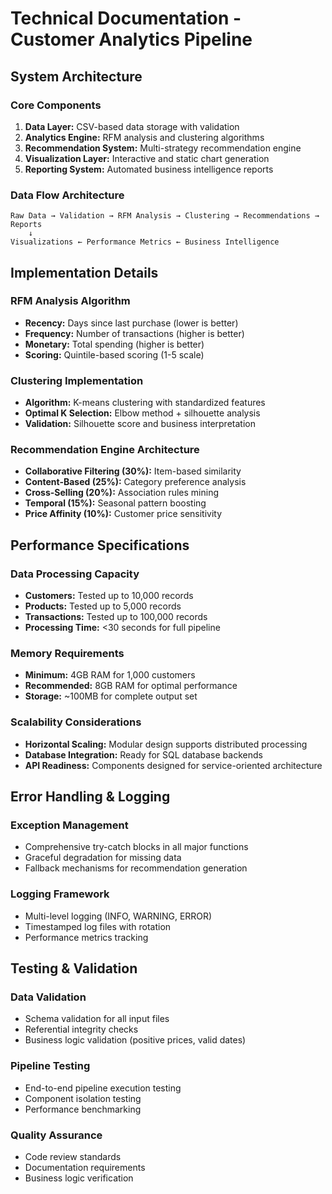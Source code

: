 
# Technical Documentation - Customer Analytics Pipeline

## System Architecture

### Core Components
1. **Data Layer:** CSV-based data storage with validation
2. **Analytics Engine:** RFM analysis and clustering algorithms  
3. **Recommendation System:** Multi-strategy recommendation engine
4. **Visualization Layer:** Interactive and static chart generation
5. **Reporting System:** Automated business intelligence reports

### Data Flow Architecture
```
Raw Data → Validation → RFM Analysis → Clustering → Recommendations → Reports
    ↓
Visualizations ← Performance Metrics ← Business Intelligence
```

## Implementation Details

### RFM Analysis Algorithm
- **Recency:** Days since last purchase (lower is better)
- **Frequency:** Number of transactions (higher is better)
- **Monetary:** Total spending (higher is better)
- **Scoring:** Quintile-based scoring (1-5 scale)

### Clustering Implementation
- **Algorithm:** K-means clustering with standardized features
- **Optimal K Selection:** Elbow method + silhouette analysis
- **Validation:** Silhouette score and business interpretation

### Recommendation Engine Architecture
- **Collaborative Filtering (30%):** Item-based similarity
- **Content-Based (25%):** Category preference analysis
- **Cross-Selling (20%):** Association rules mining
- **Temporal (15%):** Seasonal pattern boosting
- **Price Affinity (10%):** Customer price sensitivity

## Performance Specifications

### Data Processing Capacity
- **Customers:** Tested up to 10,000 records
- **Products:** Tested up to 5,000 records  
- **Transactions:** Tested up to 100,000 records
- **Processing Time:** <30 seconds for full pipeline

### Memory Requirements
- **Minimum:** 4GB RAM for 1,000 customers
- **Recommended:** 8GB RAM for optimal performance
- **Storage:** ~100MB for complete output set

### Scalability Considerations
- **Horizontal Scaling:** Modular design supports distributed processing
- **Database Integration:** Ready for SQL database backends
- **API Readiness:** Components designed for service-oriented architecture

## Error Handling & Logging

### Exception Management
- Comprehensive try-catch blocks in all major functions
- Graceful degradation for missing data
- Fallback mechanisms for recommendation generation

### Logging Framework
- Multi-level logging (INFO, WARNING, ERROR)
- Timestamped log files with rotation
- Performance metrics tracking

## Testing & Validation

### Data Validation
- Schema validation for all input files
- Referential integrity checks
- Business logic validation (positive prices, valid dates)

### Pipeline Testing
- End-to-end pipeline execution testing
- Component isolation testing
- Performance benchmarking

### Quality Assurance
- Code review standards
- Documentation requirements
- Business logic verification
